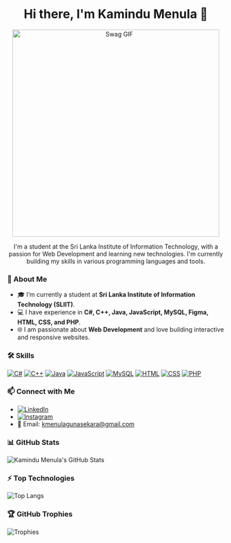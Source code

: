 <h1 align="center">Hi there, I'm Kamindu Menula 👋</h1>
<p align="center">
  <img src="https://media.giphy.com/media/62PP2yEIAZF6g/giphy.gif" width="480" alt="Swag GIF">
</p>

<p align="center">
  I'm a student at the Sri Lanka Institute of Information Technology, with a passion for Web Development and learning new technologies. I'm currently building my skills in various programming languages and tools.
</p>

### 💼 About Me
- 🎓 I’m currently a student at **Sri Lanka Institute of Information Technology (SLIIT)**.
- 💻 I have experience in **C#, C++, Java, JavaScript, MySQL, Figma, HTML, CSS, and PHP**.
- 🌐 I am passionate about **Web Development** and love building interactive and responsive websites.

### 🛠️ Skills
[![C#](https://img.shields.io/badge/-C%23-239120?style=flat&logo=csharp&logoColor=white)](https://en.wikipedia.org/wiki/C_Sharp_(programming_language))
[![C++](https://img.shields.io/badge/-C++-00599C?style=flat&logo=c%2B%2B&logoColor=white)](https://en.wikipedia.org/wiki/C%2B%2B)
[![Java](https://img.shields.io/badge/-Java-007396?style=flat&logo=java&logoColor=white)](https://en.wikipedia.org/wiki/Java_(programming_language))
[![JavaScript](https://img.shields.io/badge/-JavaScript-F7DF1E?style=flat&logo=javascript&logoColor=black)](https://en.wikipedia.org/wiki/JavaScript)
[![MySQL](https://img.shields.io/badge/-MySQL-4479A1?style=flat&logo=mysql&logoColor=white)](https://en.wikipedia.org/wiki/MySQL)
[![HTML](https://img.shields.io/badge/-HTML5-E34F26?style=flat&logo=html5&logoColor=white)](https://en.wikipedia.org/wiki/HTML5)
[![CSS](https://img.shields.io/badge/-CSS3-1572B6?style=flat&logo=css3&logoColor=white)](https://en.wikipedia.org/wiki/CSS)
[![PHP](https://img.shields.io/badge/-PHP-777BB4?style=flat&logo=php&logoColor=white)](https://en.wikipedia.org/wiki/PHP)

### 📫 Connect with Me
- [![LinkedIn](https://img.shields.io/badge/-LinkedIn-blue)](https://www.linkedin.com/in/kamindumenula/)
- [![Instagram](https://img.shields.io/badge/-Instagram-E4405F)](https://www.instagram.com/kamindu_menula)
- 📧 Email: [kmenulagunasekara@gmail.com](mailto:kmenulagunasekara@gmail.com)

### 📊 GitHub Stats
![Kamindu Menula's GitHub Stats](https://github-readme-stats.vercel.app/api?username=Kamindumenula&show_icons=true&theme=radical)

### ⚡ Top Technologies
![Top Langs](https://github-readme-stats.vercel.app/api/top-langs/?username=Kamindumenula&layout=compact&theme=radical)

### 🏆 GitHub Trophies
![Trophies](https://github-profile-trophy.vercel.app/?username=Kamindumenula&theme=radical&no-frame=true&no-bg=true&margin-w=4)
